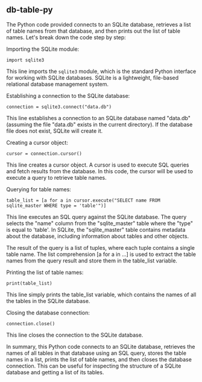 ## db-table-py

The Python code provided connects to an SQLite database, retrieves a list of table names from that database, and then prints out the list of table names. Let's break down the code step by step:

Importing the SQLite module:

```
import sqlite3
```
This line imports the `sqlite3` module, which is the standard Python interface for working with SQLite databases. SQLite is a lightweight, file-based relational database management system.

Establishing a connection to the SQLite database:

```
connection = sqlite3.connect("data.db")
```
This line establishes a connection to an SQLite database named "data.db" (assuming the file "data.db" exists in the current directory). If the database file does not exist, SQLite will create it.

Creating a cursor object:

```
cursor = connection.cursor()
```
This line creates a cursor object. A cursor is used to execute SQL queries and fetch results from the database. In this code, the cursor will be used to execute a query to retrieve table names.

Querying for table names:
```
table_list = [a for a in cursor.execute("SELECT name FROM sqlite_master WHERE type = 'table'")]
```
This line executes an SQL query against the SQLite database. The query selects the "name" column from the "sqlite_master" table where the "type" is equal to 'table'. In SQLite, the "sqlite_master" table contains metadata about the database, including information about tables and other objects.

The result of the query is a list of tuples, where each tuple contains a single table name. The list comprehension [a for a in ...] is used to extract the table names from the query result and store them in the table_list variable.

Printing the list of table names:
```
print(table_list)
```
This line simply prints the table_list variable, which contains the names of all the tables in the SQLite database.

Closing the database connection:
```
connection.close()
```
This line closes the connection to the SQLite database.

In summary, this Python code connects to an SQLite database, retrieves the names of all tables in that database using an SQL query, stores the table names in a list, prints the list of table names, and then closes the database connection. This can be useful for inspecting the structure of a SQLite database and getting a list of its tables.
